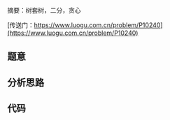 摘要：树套树，二分，贪心

[传送门：https://www.luogu.com.cn/problem/P10240](https://www.luogu.com.cn/problem/P10240)

## 题意



## 分析思路

## 代码

```cpp
```

